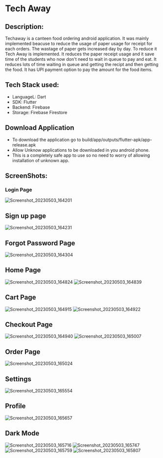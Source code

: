 # Tech Away

## Description:
Techaway is a canteen food ordering android application. It was mainly implemented beacuse to reduce the usage of paper usage for receipt for each orders. The wastage of paper gets increased day by day. To reduce it Tech Away is implemented. It reduces the paper receipt usage and it save time of the students who now don't need to wait in queue to pay and eat. It reduces lots of time waiting in queue and getting the recipt and then getting the food. It has UPI payment option to pay the amount for the food items. 

## Tech Stack used:
- LanguageL: Dart
- SDK: Flutter
- Backend: Firebase
- Storage: Firebase Firestore

## Download Application
- To download the application go to build/app/outputs/flutter-apk/app-release.apk
- Allow Unknow applications to be downloaded in you android phone.
- This is a completely safe app to use so no need to worry of allowing installation of unknown app.

## ScreenShots:
### Login Page
![Screenshot_20230503_164201](https://user-images.githubusercontent.com/75623259/235903978-20132541-a297-4878-b7b7-947685c7d22f.png)

## Sign up page
![Screenshot_20230503_164231](https://user-images.githubusercontent.com/75623259/235904035-924f8980-1aa7-455b-944a-8833fb01bfbf.png)

## Forgot Password Page

![Screenshot_20230503_164304](https://user-images.githubusercontent.com/75623259/235904187-1671fc3e-8718-4c1f-82f1-549f06139887.png)

## Home Page
![Screenshot_20230503_164824](https://user-images.githubusercontent.com/75623259/235904111-ce379f82-3600-4fe6-8834-845e109c0565.png)
![Screenshot_20230503_164839](https://user-images.githubusercontent.com/75623259/235904245-a7e383dc-ba13-4f24-96c7-f250290a578f.png)

## Cart Page
![Screenshot_20230503_164915](https://user-images.githubusercontent.com/75623259/235904308-ef8ef3c8-1b8d-49e0-b45f-3b5fedd5f591.png)
![Screenshot_20230503_164922](https://user-images.githubusercontent.com/75623259/235904320-b64fe695-0089-4caf-9775-b439d1ace69c.png)

## Checkout Page
![Screenshot_20230503_164940](https://user-images.githubusercontent.com/75623259/235904419-9e524f3c-65e7-4e03-b848-8955bb55dd99.png)
![Screenshot_20230503_165007](https://user-images.githubusercontent.com/75623259/235904432-b783c5cc-dd0b-4163-9a6c-81049d16b9e6.png)

## Order Page
![Screenshot_20230503_165024](https://user-images.githubusercontent.com/75623259/235904518-cc5f87d6-f0bc-4dc6-ae89-c7b890ddccde.png)

## Settings
![Screenshot_20230503_165554](https://user-images.githubusercontent.com/75623259/235904594-dd21ac53-5ed6-4ac5-a293-09d693a2b021.png)

## Profile
![Screenshot_20230503_165657](https://user-images.githubusercontent.com/75623259/235904692-83219a7f-a660-45dc-a113-47f4634283a8.png)

## Dark Mode
![Screenshot_20230503_165716](https://user-images.githubusercontent.com/75623259/235904737-b51cc43e-251f-4043-8447-943271a01e1d.png)
![Screenshot_20230503_165747](https://user-images.githubusercontent.com/75623259/235904747-ec384357-950c-4e83-8863-eea28b78a253.png)
![Screenshot_20230503_165759](https://user-images.githubusercontent.com/75623259/235904756-684c99e1-2b83-4846-8b95-338cfb0cefc8.png)
![Screenshot_20230503_165807](https://user-images.githubusercontent.com/75623259/235904775-f85dea84-52d4-4fef-97a0-37eb3ce0072e.png)










